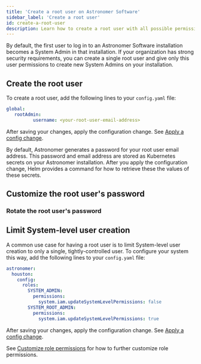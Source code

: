 ```yaml
---
title: 'Create a root user on Astronomer Software'
sidebar_label: 'Create a root user'
id: create-a-root-user
description: Learn how to create a root user with all possible permissions on Astronomer Software. 
---
```


By default, the first user to log in to an Astronomer Software installation becomes a System Admin in that installation. If your organization has strong security requirements, you can create a single root user and give only this user permissions to create new System Admins on your installation. 

## Create the root user 

To create a root user, add the following lines to your `config.yaml` file:

```yaml
global:
   rootAdmin:
          username: <your-root-user-email-address>
```

After saving your changes, apply the configuration change. See [Apply a config change](apply-platform-config.md).

By default, Astronomer generates a password for your root user email address. This password and email address are stored as Kubernetes secrets on your Astronomer installation. After you apply the configuration change, Helm provides a command for how to retrieve these the values of these secrets. 

## Customize the root user's password

### Rotate the root user's password


## Limit System-level user creation

A common use case for having a root user is to limit System-level user creation to only a single, tightly-controlled user. To configure your system this way, add the following lines to your `config.yaml` file:

```yaml
astronomer:
  houston:
    config:
      roles:
        SYSTEM_ADMIN:
          permissions:
            system.iam.updateSystemLevelPermissions: false
        SYSTEM_ROOT_ADMIN:
          permissions:
            system.iam.updateSystemLevelPermissions: true
```

After saving your changes, apply the configuration change. See [Apply a config change](apply-platform-config.md).

See [Customize role permissions](manage-platform-users.md#customize-role-permissions) for how to further customize role permissions.
